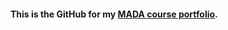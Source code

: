#### This is the GitHub for my <a href="https://jmar0904.github.io/joemartin-MADA-portfolio/" target="_blank">MADA course portfolio</a>.

